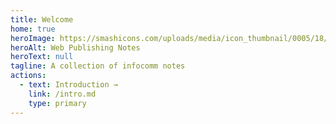 ```yaml
---
title: Welcome
home: true
heroImage: https://smashicons.com/uploads/media/icon_thumbnail/0005/18/88bbbe7a8f8d642f55e2e6810044228a1196c60d.png
heroAlt: Web Publishing Notes
heroText: null
tagline: A collection of infocomm notes
actions:
  - text: Introduction →
    link: /intro.md
    type: primary
---
```

